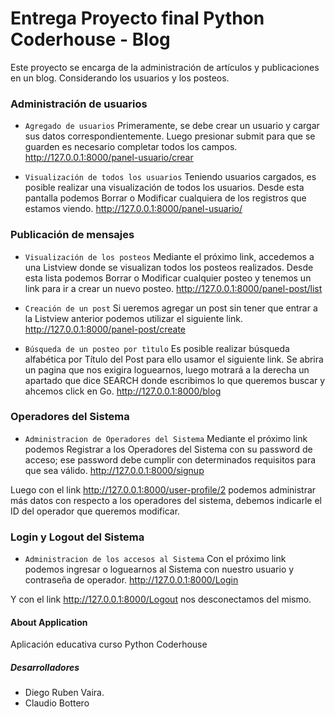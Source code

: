 

# Entrega Proyecto final Python Coderhouse - Blog

Este proyecto se encarga de la administración de artículos y publicaciones en un blog. Considerando los usuarios y los posteos.

### Administración de usuarios

- `Agregado de usuarios`
Primeramente, se debe crear un usuario y cargar sus datos correspondientemente. Luego presionar submit para que se guarden es necesario completar todos los campos.
http://127.0.0.1:8000/panel-usuario/crear

- `Visualización de todos los usuarios`
Teniendo usuarios cargados, es posible realizar una visualización de todos los usuarios. Desde esta pantalla podemos Borrar o Modificar cualquiera de los registros que estamos viendo.
http://127.0.0.1:8000/panel-usuario/


### Publicación de mensajes
- `Visualización de los posteos`
Mediante el próximo link, accedemos a una Listview donde se visualizan todos los posteos realizados. Desde esta lista podemos Borrar o Modificar cualquier posteo y tenemos un link para ir a crear un nuevo posteo.
http://127.0.0.1:8000/panel-post/list

- `Creación de un post`
Si ueremos agregar un post sin tener que entrar a la Listview anterior podemos utilizar el siguiente link.
http://127.0.0.1:8000/panel-post/create

- `Búsqueda de un posteo por tìtulo`
Es posible realizar búsqueda alfabética por Título del Post para ello usamor el siguiente link. Se abrira un pagina que nos exigira loguearnos, luego motrará a la derecha un apartado que dice SEARCH donde escribimos lo que queremos buscar y ahcemos click en Go.
http://127.0.0.1:8000/blog


### Operadores del Sistema
- `Administracion de Operadores del Sistema`
Mediante el próximo link podemos Registrar a los Operadores del Sistema con su password de acceso; ese password debe cumplir con determinados requisitos para que sea válido.
http://127.0.0.1:8000/signup

Luego con el link http://127.0.0.1:8000/user-profile/2 podemos administrar más datos con respecto a los operadores del sistema, debemos indicarle el ID del operador que queremos modificar.

### Login y Logout del Sistema
- `Administracion de los accesos al Sistema`
Con el próximo link podemos ingresar o loguearnos al Sistema con nuestro usuario y contraseña de operador.
http://127.0.0.1:8000/Login

Y con el link http://127.0.0.1:8000/Logout nos desconectamos del mismo.


#### About Application

Aplicación educativa curso Python Coderhouse


##### Desarrolladores

- Diego Ruben Vaira.
- Claudio Bottero


